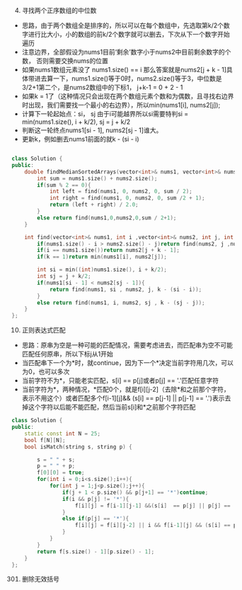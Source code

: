 <!--
 * @Author: zzzzztw
 * @Date: 2023-04-01 09:55:33
 * @LastEditors: Do not edit
 * @LastEditTime: 2023-04-03 13:45:28
 * @FilePath: /cpptest/算法/leetcode/高频困难题.md
-->
4. 寻找两个正序数组的中位数
* 思路，由于两个数组全是排序的，所以可以在每个数组中，先选取第k/2个数字进行比大小，小的数组的前k/2个数字就可以删去，下次从下一个数字开始遍历
* 注意边界，全部假设为nums1目前‘剩余’数字小于nums2中目前剩余数字的个数， 否则需要交换nums的位置
* 如果nums1数组元素没了 nums1.size() == i 那么答案就是nums2[j + k - 1]具体带进去算一下，nums1.size()等于0时，nums2.size()等于3，中位数是3/2+1第二个，是nums2数组中的下标1， j+k-1 = 0 + 2 - 1
* 如果k = 1了（这种情况只会出现在两个数组元素个数和为偶数，且寻找右边界时出现，我们需要找一个最小的右边界），所以min(nums1[i], nums2[j]);
* 计算下一轮起始点：si， sj 由于i可能越界所以si需要特判si = min(nums1.size(), i + k/2), sj = j + k/2
* 判断这一轮终点nums1[si - 1], nums2[sj - 1]谁大。
* 更新k，例如删去nums1前面的就k - (si - i)
```cpp

class Solution {
public:
    double findMedianSortedArrays(vector<int>& nums1, vector<int>& nums2) {
        int sum = nums1.size() + nums2.size();
        if(sum % 2 == 0){
            int left = find(nums1, 0, nums2, 0, sum / 2);
            int right = find(nums1, 0, nums2, 0, sum /2 + 1);
            return (left + right) / 2.0;
        }
        else return find(nums1,0,nums2,0,sum / 2+1);
    }

    int find(vector<int>& nums1, int i ,vector<int>& nums2, int j, int k){
        if(nums1.size() - i > nums2.size() - j)return find(nums2, j ,nums1, i, k);
        if(i == nums1.size())return nums2[j + k - 1];
        if(k == 1)return min(nums1[i], nums2[j]);

        int si = min((int)nums1.size(), i + k/2);
        int sj = j + k/2;
        if(nums1[si - 1] < nums2[sj - 1]){
            return find(nums1, si , nums2, j, k - (si - i));
        }
        else return find(nums1, i, nums2, sj , k - (sj - j));
    }
};

```

10. 正则表达式匹配
* 思路：原串为空是一种可能的匹配情况，需要考虑进去，而匹配串为空不可能匹配任何原串，所以下标j从1开始
* 当匹配串下一个为\*时，就continue，因为下一个\*决定当前字符用几次，可以为0，也可以多次
* 当前字符不为*，只能老实匹配，s[i] == p[j]或者p[j] == '.'匹配任意字符
* 当前字符为*，两种情况，*匹配0个，就是f[i][j-2]（去除\*和之前那个字符，表示不用这个）或者匹配多个f[i-1][j]&& (s[i] == p[j-1] || p[j-1] == '.')表示去掉这个字符以后能不能匹配，然后当前s[i]和\*之前那个字符匹配
```cpp
class Solution {
public:
    static const int N = 25;
    bool f[N][N];
    bool isMatch(string s, string p) {

        s = " " + s;
        p = " " + p;
        f[0][0] = true;
        for(int i = 0;i<s.size();i++){
            for(int j = 1;j<p.size();j++){
                if(j + 1 < p.size() && p[j+1] == '*')continue;
                if(i && p[j] != '*'){
                    f[i][j] = f[i-1][j-1] &&(s[i]  == p[j] || p[j] == '.');
                }
                else if(p[j] == '*'){
                    f[i][j] = f[i][j-2] || i && f[i-1][j] && (s[i] == p[j-1] || p[j-1] == '.');
                }
            }
        }
        return f[s.size() - 1][p.size() - 1];
    }
};
```

301. 删除无效括号

